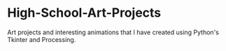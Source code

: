 # High-School-Art-Projects
Art projects and interesting animations that I have created using Python's Tkinter and Processing.
